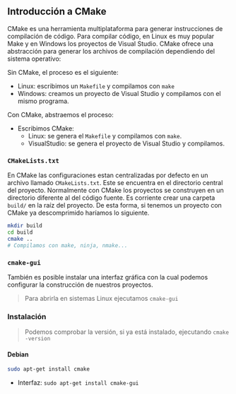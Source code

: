 ## Introducción a CMake

CMake es una herramienta multiplataforma para generar instrucciones de compilación de código. Para compilar código, en Linux es muy popular Make y en Windows los proyectos de Visual Studio. CMake ofrece una abstracción para generar los archivos de compilación dependiendo del sistema operativo:

Sin CMake, el proceso es el siguiente:
- Linux: escribimos un `Makefile` y compilamos con `make`
- Windows: creamos un proyecto de Visual Studio y compilamos con el mismo programa.

Con CMake, abstraemos el proceso:
- Escribimos CMake:
    - Linux: se genera el `Makefile` y compilamos con `make`.
    - VisualStudio: se genera el proyecto de Visual Studio y compilamos.

### `CMakeLists.txt`
En CMake las configuraciones estan centralizadas por defecto en un archivo llamado `CMakeLists.txt`. Este se encuentra en el directorio central del proyecto. Normalmente con CMake los proyectos se construyen en un directorio diferente al del código fuente. Es corriente crear una carpeta `build/` en la raíz del proyecto. De esta forma, si tenemos un proyecto con CMake ya descomprimido haríamos lo siguiente.

```bash
mkdir build
cd build
cmake ..
# Compilamos con make, ninja, nmake...
```

### `cmake-gui`
También es posible instalar una interfaz gráfica con la cual podemos configurar la construcción de nuestros proyectos.

> Para abrirla en sistemas Linux ejecutamos `cmake-gui`

### Instalación

> Podemos comprobar la versión, si ya está instalado, ejecutando `cmake -version`

#### Debian

```bash
sudo apt-get install cmake
```

- Interfaz: `sudo apt-get install cmake-gui`
